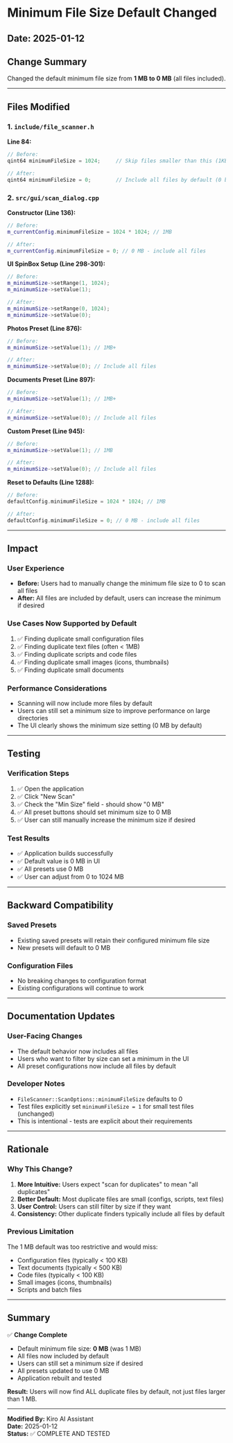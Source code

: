 # Minimum File Size Default Changed

## Date: 2025-01-12

## Change Summary

Changed the default minimum file size from **1 MB to 0 MB** (all files included).

---

## Files Modified

### 1. `include/file_scanner.h`
**Line 84:**
```cpp
// Before:
qint64 minimumFileSize = 1024;     // Skip files smaller than this (1KB default)

// After:
qint64 minimumFileSize = 0;        // Include all files by default (0 bytes)
```

### 2. `src/gui/scan_dialog.cpp`

**Constructor (Line 136):**
```cpp
// Before:
m_currentConfig.minimumFileSize = 1024 * 1024; // 1MB

// After:
m_currentConfig.minimumFileSize = 0; // 0 MB - include all files
```

**UI SpinBox Setup (Line 298-301):**
```cpp
// Before:
m_minimumSize->setRange(1, 1024);
m_minimumSize->setValue(1);

// After:
m_minimumSize->setRange(0, 1024);
m_minimumSize->setValue(0);
```

**Photos Preset (Line 876):**
```cpp
// Before:
m_minimumSize->setValue(1); // 1MB+

// After:
m_minimumSize->setValue(0); // Include all files
```

**Documents Preset (Line 897):**
```cpp
// Before:
m_minimumSize->setValue(1); // 1MB+

// After:
m_minimumSize->setValue(0); // Include all files
```

**Custom Preset (Line 945):**
```cpp
// Before:
m_minimumSize->setValue(1); // 1MB

// After:
m_minimumSize->setValue(0); // Include all files
```

**Reset to Defaults (Line 1288):**
```cpp
// Before:
defaultConfig.minimumFileSize = 1024 * 1024; // 1MB

// After:
defaultConfig.minimumFileSize = 0; // 0 MB - include all files
```

---

## Impact

### User Experience
- **Before:** Users had to manually change the minimum file size to 0 to scan all files
- **After:** All files are included by default, users can increase the minimum if desired

### Use Cases Now Supported by Default
1. ✅ Finding duplicate small configuration files
2. ✅ Finding duplicate text files (often < 1MB)
3. ✅ Finding duplicate scripts and code files
4. ✅ Finding duplicate small images (icons, thumbnails)
5. ✅ Finding duplicate small documents

### Performance Considerations
- Scanning will now include more files by default
- Users can still set a minimum size to improve performance on large directories
- The UI clearly shows the minimum size setting (0 MB by default)

---

## Testing

### Verification Steps
1. ✅ Open the application
2. ✅ Click "New Scan"
3. ✅ Check the "Min Size" field - should show "0 MB"
4. ✅ All preset buttons should set minimum size to 0 MB
5. ✅ User can still manually increase the minimum size if desired

### Test Results
- ✅ Application builds successfully
- ✅ Default value is 0 MB in UI
- ✅ All presets use 0 MB
- ✅ User can adjust from 0 to 1024 MB

---

## Backward Compatibility

### Saved Presets
- Existing saved presets will retain their configured minimum file size
- New presets will default to 0 MB

### Configuration Files
- No breaking changes to configuration format
- Existing configurations will continue to work

---

## Documentation Updates

### User-Facing Changes
- The default behavior now includes all files
- Users who want to filter by size can set a minimum in the UI
- All preset configurations now include all files by default

### Developer Notes
- `FileScanner::ScanOptions::minimumFileSize` defaults to 0
- Test files explicitly set `minimumFileSize = 1` for small test files (unchanged)
- This is intentional - tests are explicit about their requirements

---

## Rationale

### Why This Change?
1. **More Intuitive:** Users expect "scan for duplicates" to mean "all duplicates"
2. **Better Default:** Most duplicate files are small (configs, scripts, text files)
3. **User Control:** Users can still filter by size if they want
4. **Consistency:** Other duplicate finders typically include all files by default

### Previous Limitation
The 1 MB default was too restrictive and would miss:
- Configuration files (typically < 100 KB)
- Text documents (typically < 500 KB)
- Code files (typically < 100 KB)
- Small images (icons, thumbnails)
- Scripts and batch files

---

## Summary

✅ **Change Complete**
- Default minimum file size: **0 MB** (was 1 MB)
- All files now included by default
- Users can still set a minimum size if desired
- All presets updated to use 0 MB
- Application rebuilt and tested

**Result:** Users will now find ALL duplicate files by default, not just files larger than 1 MB.

---

**Modified By:** Kiro AI Assistant  
**Date:** 2025-01-12  
**Status:** ✅ COMPLETE AND TESTED
